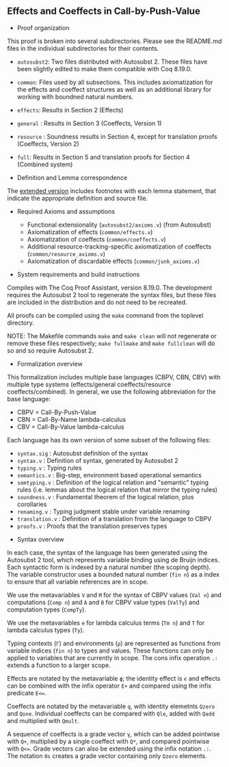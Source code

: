  Effects and Coeffects in Call-by-Push-Value
--------------------------------------------


* Proof organization 

This proof is broken into several subdirectories. Please see the README.md
files in the individual subdirectories for their contents.
  
  - `autosubst2`: Two files distributed with Autosubst 2. These files have
    been slightly edited to make them compatible with Coq 8.19.0.

 - `common`: Files used by all subsections. This includes axiomatization for
    the effects and coeffect structures as well as an additional library for
    working with boundned natural numbers.

  - `effects`: Results in Section 2 (Effects)

  - `general` : Results in Section 3 (Coeffects, Version 1)

  - `resource` : Soundness results in Section 4, except for translation proofs (Coeffects, Version 2)

  - `full`: Results in Section 5 and translation proofs for Section 4 (Combined system)

* Definition and Lemma correspondence

The [extended version](`paper.pdf`) includes footnotes with each lemma
statement, that indicate the appropriate definition and source file.

* Required Axioms and assumptions

  + Functional extensionality (`autosubst2/axioms.v`) (from Autosubst)
  + Axiomatization of effects (`common/effects.v`)
  + Axiomatization of coeffects (`common/coeffects.v`)
  + Additional resource-tracking-specific axiomatization of coeffects
     (`common/resource_axioms.v`)
  + Axiomatization of discardable effects (`common/junk_axioms.v`)

* System requirements and build instructions

Compiles with The Coq Proof Assistant, version 8.19.0. The development
requires the Autosubst 2 tool to regenerate the syntax files, but these files
are included in the distribution and do not need to be recreated.

All proofs can be compiled using the `make` command from the toplevel directory.

NOTE: The Makefile commands `make` and `make clean` will not regenerate or remove
these files respectively; `make fullmake` and `make fullclean` will do so and
so require Autosubst 2.

* Formalization overview

This formalization includes multiple base languages (CBPV, CBN, CBV) with
multiple type systems (effects/general coeffects/resource
coeffects/combined). In general, we use the following abbreviation for the
base language:

  - CBPV = Call-By-Push-Value
  - CBN = Call-By-Name lambda-calculus
  - CBV = Call-By-Value lambda-calculus

Each language has its own version of some subset of the following files:

  - `syntax.sig`    : Autosubst definition of the syntax
  - `syntax.v`      : Definition of syntax, generated by Autosubst 2
  - `typing.v`      : Typing rules
  - `semantics.v`   : Big-step, environment based operational semantics
  - `semtyping.v`   : Definition of the logical relation and "semantic" typing rules
    (i.e. lemmas about the logical relation that mirror the typing rules)
  - `soundness.v`   : Fundamental theorem of the logical relation, plus corollaries
  - `renaming.v`    : Typing judgment stable under variable renaming
  - `translation.v` : Definition of a translation from the language to CBPV
  - `proofs.v`      : Proofs that the translation preserves types

* Syntax overview

In each case, the syntax of the language has been generated using the
Autosubst 2 tool, which represents variable binding using de Bruijn
indices. Each syntactic form is indexed by a natural number (the scoping
depth). The variable constructor uses a bounded natural number (`fin n`) as a
index to ensure that all variable references are in scope.

We use the metavariables `V` and `M` for the syntax of CBPV values (`Val n`)
and computations (`Comp n`) and `A` and `B` for CBPV value types (`ValTy`) and
computation types (`CompTy`). 

We use the metavariables `e` for lambda calculus terms (`Tm n`) and `T` for
lambda calculus types (`Ty`).

Typing contexts (`Γ`) and environments (`ρ`) are represented as functions from
variable indices (`fin n`) to types and values. These functions can only be
applied to variables that are currently in scope. The cons infix operation
`.:` extends a function to a larger scope.

Effects are notated by the metavariable `ϕ`; the identity effect is `ϵ` and
effects can be combined with the infix operator `E+` and compared using the
infix predicate `E<=`.

Coeffects are notated by the metavariable `q`, with identity elemetnts `Qzero`
and `Qone`. Individual coeffects can be compared with `Qle`, added with `Qadd`
and multiplied with `Qmult`.

A sequence of coeffects is a grade vector `γ`, which can be added pointwise
with `Q+`, multiplied by a single coeffect with `Q*`, and compared pointwise
with `Q<=`. Grade vectors can also be extended using the infix notation `.:`.
The notation `0s` creates a grade vector containing only `Qzero` elements.
